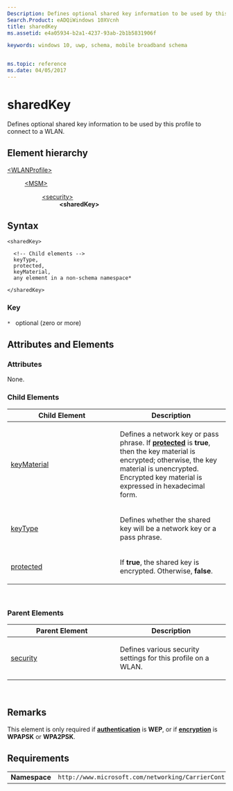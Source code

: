 ```yaml
---
Description: Defines optional shared key information to be used by this profile to connect to a WLAN.
Search.Product: eADQiWindows 10XVcnh
title: sharedKey
ms.assetid: e4a05934-b2a1-4237-93ab-2b1b5831906f

keywords: windows 10, uwp, schema, mobile broadband schema


ms.topic: reference
ms.date: 04/05/2017
---
```


# sharedKey


Defines optional shared key information to be used by this profile to connect to a WLAN.

## Element hierarchy

<dl>
<dt><a href="element-wlanprofile.md">&lt;WLANProfile&gt;</a></dt>
<dd>
<dl>
<dt><a href="element-msm.md">&lt;MSM&gt;</a></dt>
<dd>
<dl>
<dt><a href="element-security.md">&lt;security&gt;</a></dt>
<dd><b>&lt;sharedKey&gt;</b></dd>
</dl>
</dd>
</dl>
</dd>
</dl>

## Syntax

``` syntax
<sharedKey>

  <!-- Child elements -->
  keyType,
  protected,
  keyMaterial,
  any element in a non-schema namespace*

</sharedKey>
```

### Key

`*`   optional (zero or more)

## Attributes and Elements


### Attributes

None.

### Child Elements

<table>
<colgroup>
<col width="50%" />
<col width="50%" />
</colgroup>
<thead>
<tr class="header">
<th>Child Element</th>
<th>Description</th>
</tr>
</thead>
<tbody>
<tr class="odd">
<td><a href="element-keymaterial.md">keyMaterial</a> </td>
<td><p>Defines a network key or pass phrase. If <a href="element-protected.md"><strong>protected</strong></a>  is <strong>true</strong>, then the key material is encrypted; otherwise, the key material is unencrypted. Encrypted key material is expressed in hexadecimal form.</p></td>
</tr>
<tr class="even">
<td><a href="element-keytype.md">keyType</a> </td>
<td><p>Defines whether the shared key will be a network key or a pass phrase.</p></td>
</tr>
<tr class="odd">
<td><a href="element-protected.md">protected</a> </td>
<td><p>If <strong>true</strong>, the shared key is encrypted. Otherwise, <strong>false</strong>.</p></td>
</tr>
</tbody>
</table>

 

### Parent Elements

<table>
<colgroup>
<col width="50%" />
<col width="50%" />
</colgroup>
<thead>
<tr class="header">
<th>Parent Element</th>
<th>Description</th>
</tr>
</thead>
<tbody>
<tr class="odd">
<td><a href="element-security.md">security</a> </td>
<td><p>Defines various security settings for this profile on a WLAN.</p></td>
</tr>
</tbody>
</table>

 

## Remarks

This element is only required if [**authentication**](element-authentication.md) is **WEP**, or if [**encryption**](element-encryption.md) is **WPAPSK** or **WPA2PSK**.

## Requirements

|          |         |
|----------|--------------|
| **Namespace** | `http://www.microsoft.com/networking/CarrierControl/WLAN/v1` |

 

 



